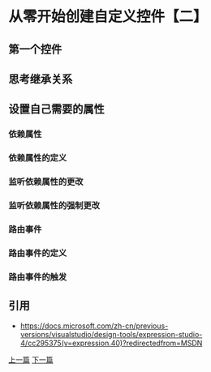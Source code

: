 # 从零开始创建自定义控件【二】

## 第一个控件
## 思考继承关系
## 设置自己需要的属性
### 依赖属性
### 依赖属性的定义
### 监听依赖属性的更改
### 监听依赖属性的强制更改
### 路由事件
### 路由事件的定义
### 路由事件的触发


## 引用
* https://docs.microsoft.com/zh-cn/previous-versions/visualstudio/design-tools/expression-studio-4/cc295375(v=expression.40)?redirectedfrom=MSDN


[上一篇](CustomControl_Lesson_1.md)   [下一篇](CustomControl_Lesson_3.md)